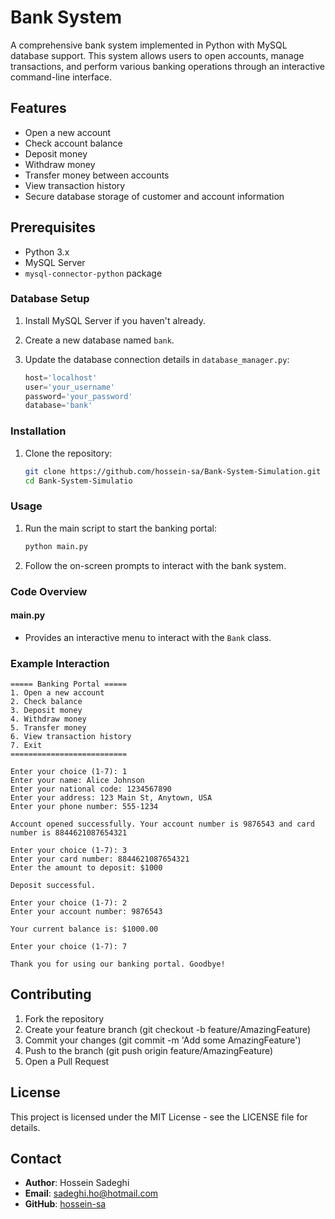 # Bank System

A comprehensive bank system implemented in Python with MySQL database support. This system allows users to open accounts, manage transactions, and perform various banking operations through an interactive command-line interface.

## Features

- Open a new account
- Check account balance
- Deposit money
- Withdraw money
- Transfer money between accounts
- View transaction history
- Secure database storage of customer and account information


## Prerequisites

- Python 3.x
- MySQL Server
- `mysql-connector-python` package


### Database Setup

1. Install MySQL Server if you haven't already.
2. Create a new database named `bank`.
3. Update the database connection details in `database_manager.py`:

    ```python
    host='localhost'
    user='your_username'
    password='your_password'
    database='bank'
    ```

### Installation

1. Clone the repository:

    ```bash
    git clone https://github.com/hossein-sa/Bank-System-Simulation.git
    cd Bank-System-Simulatio
    ```

### Usage

1. Run the main script to start the banking portal:
    ```bash
    python main.py
    ```

2. Follow the on-screen prompts to interact with the bank system.

### Code Overview

#### main.py

- Provides an interactive menu to interact with the `Bank` class.

### Example Interaction

```text
===== Banking Portal =====
1. Open a new account
2. Check balance
3. Deposit money
4. Withdraw money
5. Transfer money
6. View transaction history
7. Exit
==========================

Enter your choice (1-7): 1
Enter your name: Alice Johnson
Enter your national code: 1234567890
Enter your address: 123 Main St, Anytown, USA
Enter your phone number: 555-1234

Account opened successfully. Your account number is 9876543 and card number is 8844621087654321

Enter your choice (1-7): 3
Enter your card number: 8844621087654321
Enter the amount to deposit: $1000

Deposit successful.

Enter your choice (1-7): 2
Enter your account number: 9876543

Your current balance is: $1000.00

Enter your choice (1-7): 7

Thank you for using our banking portal. Goodbye!
```


## Contributing

1. Fork the repository
2. Create your feature branch (git checkout -b feature/AmazingFeature)
3. Commit your changes (git commit -m 'Add some AmazingFeature')
4. Push to the branch (git push origin feature/AmazingFeature)
5. Open a Pull Request



## License
This project is licensed under the MIT License - see the LICENSE file for details.

## Contact

- **Author**: Hossein Sadeghi
- **Email**: sadeghi.ho@hotmail.com
- **GitHub**: [hossein-sa](https://github.com/hossein-sa)
